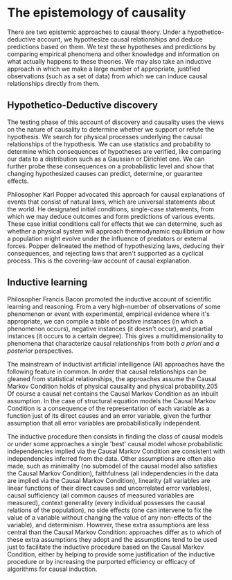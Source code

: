 # The epistemology of causality

There are two epistemic approaches to causal theory. Under a hypothetico-deductive account, we hypothesize
causal relationships and deduce predictions based on them. We test these hypotheses and predictions by comparing
empirical phenomena and other knowledge and information on what actually happens to these theories. We may also
take an inductive approach in which we make a large number of appropriate, justified observations (such as a set of data) 
from which we can induce causal relationships directly from them.  

## Hypothetico-Deductive discovery

The testing phase of this account of discovery and causality uses the views on the nature of causality to determine
whether we support or refute the hypothesis. We search for physical processes underlying the causal relationships
of the hypothesis. We can use statistics and probability to determine which consequences of hypotheses are verified, 
like comparing our data to a distribution such as a Gaussian or Dirichlet one. We can further probe these consequences
on a probabilistic level and show that changing hypothesized causes can predict, determine, or guarantee effects.  

Philosopher Karl Popper advocated this approach for causal explanations of events that consist of natural laws, which
are universal statements about the world. He designated initial conditions, single-case statements, from which we may
deduce outcomes and form predictions of various events. These case initial conditions call for effects that we can 
determine, such as whether a physical system will approach thermodynamic equilibrium or how a population might
evolve under the influence of predators or external forces. Popper delineated the method of hypothesizing laws,
deducing their consequences, and rejecting laws that aren't supported as a cyclical process. This is the covering-law
account of causal explanation.  

## Inductive learning

Philosopher Francis Bacon promoted the inductive account of scientific learning and reasoning. From a very high-number of 
observations of some phenomenon or event with experimental, empirical evidence where it's appropriate, we can compile
a table of positive instances (in which a phenomenon occurs), negative instances (it doesn't occur), and prartial instances 
(it occurs to a certain degree). This gives a multidimensionality to phenomena that characterize causal relationships from
both *a priori* and *a posterior* perspectives. 

The mainstream of inductivist artificial intelligence (AI) approaches have the following feature in common. In order 
that causal relationships can be gleaned from statistical relationships, the approaches assume the Causal Markov 
Condition holds of physical causality and physical probability.205 Of course a causal net contains the Causal Markov 
Condition as an inbuilt assumption. In the case of structural equation models the Causal Markov Condition is a 
consequence of the representation of each variable as a function just of its direct causes and an error variable, 
given the further assumption that all error variables are probabilistically independent.

The inductive procedure then consists in finding the class of causal models or under some approaches a single 'best' 
causal model whose probabilistic independencies implied via the Causal Markov Condition are consistent with independencies 
inferred from the data. Other assumptions are often also made, such as minimality (no submodel of the causal model also 
satisfies the Causal Markov Condition), faithfulness (all independencies in the data are implied via the Causal Markov 
Condition), linearity (all variables are linear functions of their direct causes and uncorrelated error variables), 
causal sufficiency (all common causes of measured variables are measured), context generality (every individual 
possesses the causal relations of the population), no side effects (one can intervene to fix the value of a 
variable without changing the value of any non-effects of the variable), and determinism. However, these extra 
assumptions are less central than the Causal Markov Condition: approaches differ as to which of these extra 
assumptions they adopt and the assumptions tend to be used just to facilitate the inductive procedure based on 
the Causal Markov Condition, either by helping to provide some justification of the inductive procedure or by 
increasing the purported efficiency or efficacy of algorithms for causal induction.
